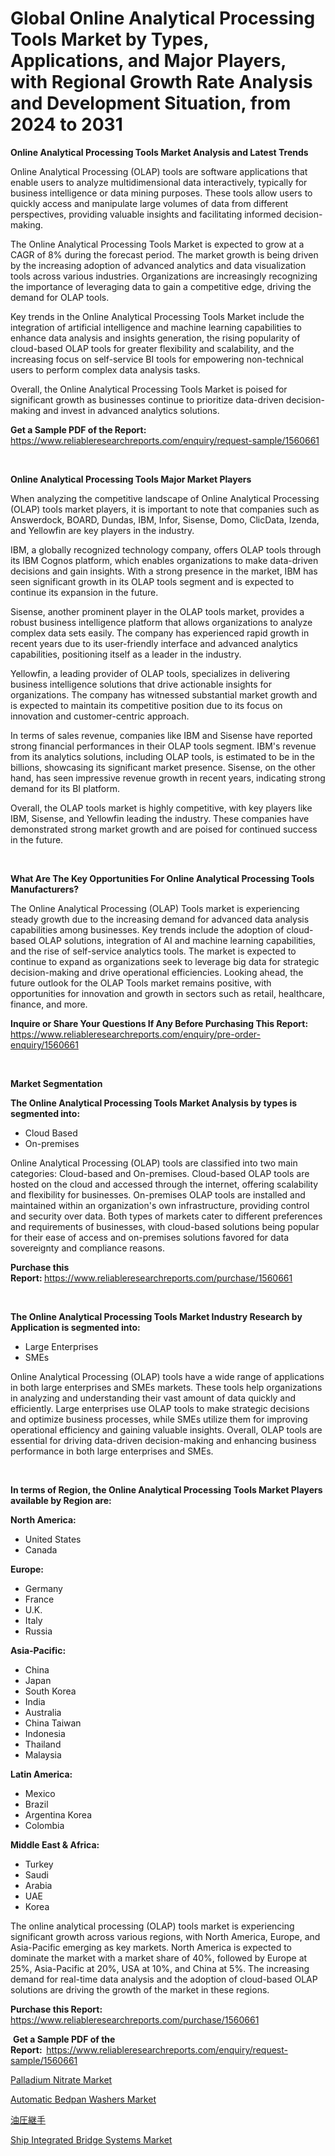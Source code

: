 <p><h1>Global Online Analytical Processing Tools Market by Types, Applications, and Major Players, with Regional Growth Rate Analysis and Development Situation, from 2024 to 2031</h1></p><p><strong>Online Analytical Processing Tools Market Analysis and Latest Trends</strong></p>
<p><p>Online Analytical Processing (OLAP) tools are software applications that enable users to analyze multidimensional data interactively, typically for business intelligence or data mining purposes. These tools allow users to quickly access and manipulate large volumes of data from different perspectives, providing valuable insights and facilitating informed decision-making.</p><p>The Online Analytical Processing Tools Market is expected to grow at a CAGR of 8% during the forecast period. The market growth is being driven by the increasing adoption of advanced analytics and data visualization tools across various industries. Organizations are increasingly recognizing the importance of leveraging data to gain a competitive edge, driving the demand for OLAP tools.</p><p>Key trends in the Online Analytical Processing Tools Market include the integration of artificial intelligence and machine learning capabilities to enhance data analysis and insights generation, the rising popularity of cloud-based OLAP tools for greater flexibility and scalability, and the increasing focus on self-service BI tools for empowering non-technical users to perform complex data analysis tasks.</p><p>Overall, the Online Analytical Processing Tools Market is poised for significant growth as businesses continue to prioritize data-driven decision-making and invest in advanced analytics solutions.</p></p>
<p><strong>Get a Sample PDF of the Report:&nbsp;</strong> <a href="https://www.reliableresearchreports.com/enquiry/request-sample/1560661">https://www.reliableresearchreports.com/enquiry/request-sample/1560661</a></p>
<p>&nbsp;</p>
<p><strong>Online Analytical Processing Tools Major Market Players</strong></p>
<p><p>When analyzing the competitive landscape of Online Analytical Processing (OLAP) tools market players, it is important to note that companies such as Answerdock, BOARD, Dundas, IBM, Infor, Sisense, Domo, ClicData, Izenda, and Yellowfin are key players in the industry.</p><p>IBM, a globally recognized technology company, offers OLAP tools through its IBM Cognos platform, which enables organizations to make data-driven decisions and gain insights. With a strong presence in the market, IBM has seen significant growth in its OLAP tools segment and is expected to continue its expansion in the future.</p><p>Sisense, another prominent player in the OLAP tools market, provides a robust business intelligence platform that allows organizations to analyze complex data sets easily. The company has experienced rapid growth in recent years due to its user-friendly interface and advanced analytics capabilities, positioning itself as a leader in the industry.</p><p>Yellowfin, a leading provider of OLAP tools, specializes in delivering business intelligence solutions that drive actionable insights for organizations. The company has witnessed substantial market growth and is expected to maintain its competitive position due to its focus on innovation and customer-centric approach.</p><p>In terms of sales revenue, companies like IBM and Sisense have reported strong financial performances in their OLAP tools segment. IBM's revenue from its analytics solutions, including OLAP tools, is estimated to be in the billions, showcasing its significant market presence. Sisense, on the other hand, has seen impressive revenue growth in recent years, indicating strong demand for its BI platform.</p><p>Overall, the OLAP tools market is highly competitive, with key players like IBM, Sisense, and Yellowfin leading the industry. These companies have demonstrated strong market growth and are poised for continued success in the future.</p></p>
<p>&nbsp;</p>
<p><strong>What Are The Key Opportunities For Online Analytical Processing Tools Manufacturers?</strong></p>
<p><p>The Online Analytical Processing (OLAP) Tools market is experiencing steady growth due to the increasing demand for advanced data analysis capabilities among businesses. Key trends include the adoption of cloud-based OLAP solutions, integration of AI and machine learning capabilities, and the rise of self-service analytics tools. The market is expected to continue to expand as organizations seek to leverage big data for strategic decision-making and drive operational efficiencies. Looking ahead, the future outlook for the OLAP Tools market remains positive, with opportunities for innovation and growth in sectors such as retail, healthcare, finance, and more.</p></p>
<p><strong>Inquire or Share Your Questions If Any Before Purchasing This Report:</strong> <a href="https://www.reliableresearchreports.com/enquiry/pre-order-enquiry/1560661">https://www.reliableresearchreports.com/enquiry/pre-order-enquiry/1560661</a></p>
<p>&nbsp;</p>
<p><strong>Market Segmentation</strong></p>
<p><strong>The Online Analytical Processing Tools Market Analysis by types is segmented into:</strong></p>
<p><ul><li>Cloud Based</li><li>On-premises</li></ul></p>
<p><p>Online Analytical Processing (OLAP) tools are classified into two main categories: Cloud-based and On-premises. Cloud-based OLAP tools are hosted on the cloud and accessed through the internet, offering scalability and flexibility for businesses. On-premises OLAP tools are installed and maintained within an organization's own infrastructure, providing control and security over data. Both types of markets cater to different preferences and requirements of businesses, with cloud-based solutions being popular for their ease of access and on-premises solutions favored for data sovereignty and compliance reasons.</p></p>
<p><strong>Purchase this Report:&nbsp;</strong><a href="https://www.reliableresearchreports.com/purchase/1560661">https://www.reliableresearchreports.com/purchase/1560661</a></p>
<p>&nbsp;</p>
<p><strong>The Online Analytical Processing Tools Market Industry Research by Application is segmented into:</strong></p>
<p><ul><li>Large Enterprises</li><li>SMEs</li></ul></p>
<p><p>Online Analytical Processing (OLAP) tools have a wide range of applications in both large enterprises and SMEs markets. These tools help organizations in analyzing and understanding their vast amount of data quickly and efficiently. Large enterprises use OLAP tools to make strategic decisions and optimize business processes, while SMEs utilize them for improving operational efficiency and gaining valuable insights. Overall, OLAP tools are essential for driving data-driven decision-making and enhancing business performance in both large enterprises and SMEs.</p></p>
<p>&nbsp;</p>
<p><strong>In terms of Region, the Online Analytical Processing Tools Market Players available by Region are:</strong></p>
<p>
    <p> <strong> North America: </strong>
        <ul>
            <li>United States</li>
            <li>Canada</li>
        </ul>
        </p> 
    <p> <strong> Europe: </strong>
        <ul>
            <li>Germany</li>
            <li>France</li>
            <li>U.K.</li>
            <li>Italy</li>
            <li>Russia</li>
        </ul>
        </p> 
    <p> <strong> Asia-Pacific: </strong>
        <ul>
            <li>China</li>
            <li>Japan</li>
            <li>South Korea</li>
            <li>India</li>
            <li>Australia</li>
            <li>China Taiwan</li>
            <li>Indonesia</li>
            <li>Thailand</li>
            <li>Malaysia</li>
        </ul>
        </p> 
    <p> <strong> Latin America: </strong>
        <ul>
            <li>Mexico</li>
            <li>Brazil</li>
            <li>Argentina Korea</li>
            <li>Colombia</li>
        </ul>
        </p> 
    <p> <strong> Middle East & Africa: </strong>
        <ul>
            <li>Turkey</li>
            <li>Saudi</li>
            <li>Arabia</li>
            <li>UAE</li>
            <li>Korea</li>
        </ul>
    </p>
    </p>
<p><p>The online analytical processing (OLAP) tools market is experiencing significant growth across various regions, with North America, Europe, and Asia-Pacific emerging as key markets. North America is expected to dominate the market with a market share of 40%, followed by Europe at 25%, Asia-Pacific at 20%, USA at 10%, and China at 5%. The increasing demand for real-time data analysis and the adoption of cloud-based OLAP solutions are driving the growth of the market in these regions.</p></p>
<p><strong>Purchase this Report: </strong><a href="https://www.reliableresearchreports.com/purchase/1560661">https://www.reliableresearchreports.com/purchase/1560661</a></p>
<p>&nbsp;<strong>Get a Sample PDF of the Report:&nbsp;&nbsp;</strong><a href="https://www.reliableresearchreports.com/enquiry/request-sample/1560661">https://www.reliableresearchreports.com/enquiry/request-sample/1560661</a></p>
<p><strong></strong></p>
<p><p><a href="https://github.com/Sherrillcrooksxa8i18ucf2m/Market-Research-Report-List-1/blob/main/palladium-nitrate-market.md">Palladium Nitrate Market</a></p><p><a href="https://lydian-appliance-61d.notion.site/Automatic-Bedpan-Washers-Market-Research-Report-Reveals-The-Latest-Trends-And-Opportunities-of-this--af70bfcdf0074231af04ae5415400813">Automatic Bedpan Washers Market</a></p><p><a href="https://github.com/efcvopdgkdx128/Market-Research-Report-List-1/blob/main/5936028190349.md">油圧継手</a></p><p><a href="https://view.publitas.com/reportprime-1/ship-integrated-bridge-systems-market-size-share-trends-analysis-report-by-application-regional-outlook-competitive-strategies-and-segment-forecasts-2023-2030/">Ship Integrated Bridge Systems Market</a></p></p>